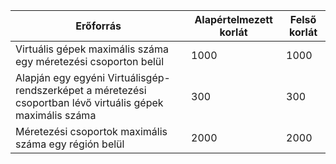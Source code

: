 | Erőforrás | Alapértelmezett korlát | Felső korlát |
| --- | --- | --- |
| Virtuális gépek maximális száma egy méretezési csoporton belül |1000 |1000 |
| Alapján egy egyéni Virtuálisgép-rendszerképet a méretezési csoportban lévő virtuális gépek maximális száma|300 |300 |
| Méretezési csoportok maximális száma egy régión belül |2000 |2000 |

